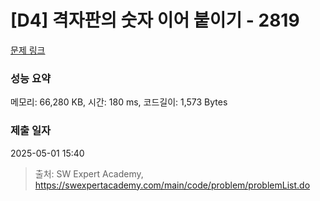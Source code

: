 # [D4] 격자판의 숫자 이어 붙이기 - 2819 

[문제 링크](https://swexpertacademy.com/main/code/problem/problemDetail.do?contestProbId=AV7I5fgqEogDFAXB) 

### 성능 요약

메모리: 66,280 KB, 시간: 180 ms, 코드길이: 1,573 Bytes

### 제출 일자

2025-05-01 15:40



> 출처: SW Expert Academy, https://swexpertacademy.com/main/code/problem/problemList.do